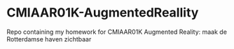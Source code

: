 # CMIAAR01K-AugmentedReallity
Repo containing my homework for CMIAAR01K Augmented Reality: maak de Rotterdamse haven zichtbaar

